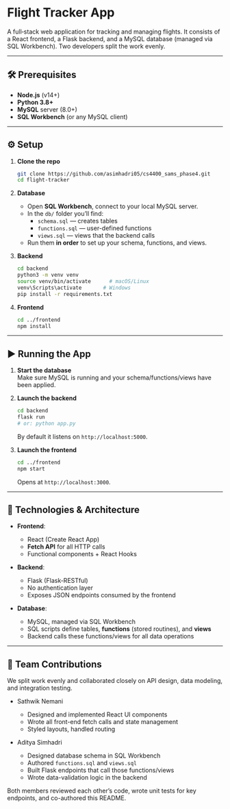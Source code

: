 # Flight Tracker App

A full‐stack web application for tracking and managing flights. It consists of a React frontend, a Flask backend, and a MySQL database (managed via SQL Workbench). Two developers split the work evenly.

---

## 🛠️ Prerequisites

- **Node.js** (v14+)
- **Python 3.8+**  
- **MySQL** server (8.0+)
- **SQL Workbench** (or any MySQL client)

---

## ⚙️ Setup

1. **Clone the repo**  
   ```bash
   git clone https://github.com/asimhadri05/cs4400_sams_phase4.git
   cd flight-tracker
   ```

2. **Database**  
   - Open **SQL Workbench**, connect to your local MySQL server.  
   - In the `db/` folder you’ll find:
     - `schema.sql` — creates tables  
     - `functions.sql` — user-defined functions  
     - `views.sql` — views that the backend calls  
   - Run them **in order** to set up your schema, functions, and views.

3. **Backend**  
   ```bash
   cd backend
   python3 -m venv venv
   source venv/bin/activate      # macOS/Linux
   venv\Scripts\activate       # Windows
   pip install -r requirements.txt
   ```

4. **Frontend**  
   ```bash
   cd ../frontend
   npm install
   ```

---

## ▶️ Running the App

1. **Start the database**  
   Make sure MySQL is running and your schema/functions/views have been applied.

2. **Launch the backend**  
   ```bash
   cd backend
   flask run
   # or: python app.py
   ```
   By default it listens on `http://localhost:5000`.

3. **Launch the frontend**  
   ```bash
   cd ../frontend
   npm start
   ```
   Opens at `http://localhost:3000`.

---

## 🔧 Technologies & Architecture

- **Frontend**:  
  - React (Create React App)  
  - **Fetch API** for all HTTP calls
  - Functional components + React Hooks  

- **Backend**:  
  - Flask (Flask-RESTful)  
  - No authentication layer  
  - Exposes JSON endpoints consumed by the frontend  

- **Database**:  
  - MySQL, managed via SQL Workbench  
  - SQL scripts define tables, **functions** (stored routines), and **views**  
  - Backend calls these functions/views for all data operations  

---

## 🙋 Team Contributions

We split work evenly and collaborated closely on API design, data modeling, and integration testing.

- Sathwik Nemani 
  - Designed and implemented React UI components  
  - Wrote all front-end fetch calls and state management  
  - Styled layouts, handled routing  

- Aditya Simhadri 
  - Designed database schema in SQL Workbench  
  - Authored `functions.sql` and `views.sql`  
  - Built Flask endpoints that call those functions/views  
  - Wrote data-validation logic in the backend  

Both members reviewed each other’s code, wrote unit tests for key endpoints, and co-authored this README.
